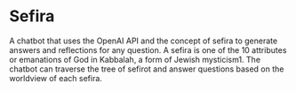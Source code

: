 # Sefira
A chatbot that uses the OpenAI API and the concept of sefira to generate answers and reflections for any question. A sefira is one of the 10 attributes or emanations of God in Kabbalah, a form of Jewish mysticism1. The chatbot can traverse the tree of sefirot and answer questions based on the worldview of each sefira.
